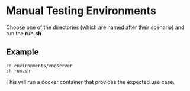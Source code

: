 # Manual Testing Environments

Choose one of the directories (which are named after their scenario) and run the **run.sh**

## Example
```shell
cd environments/vncserver
sh run.sh
```

This will run a docker container that provides the expected use case.

